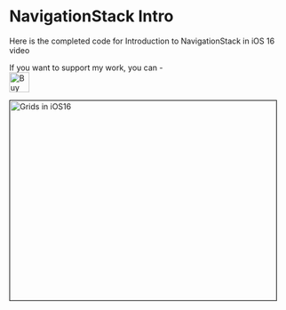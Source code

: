 # NavigationStack Intro

Here is the completed code for Introduction to NavigationStack in iOS 16 video

If you want to support my work, you can - </br>
<a href='https://ko-fi.com/Z8Z22WRVG' target='_blank'><img height='36' style='border:0px;height:36px;' src='https://cdn.ko-fi.com/cdn/kofi3.png?v=2' border='0' alt='Buy Me a Coffee at ko-fi.com' /></a>

<a href="http://www.youtube.com/watch?feature=player_embedded&v=6-OeaFfDXXw
" target="_blank"><img src="http://img.youtube.com/vi/6-OeaFfDXXw/0.jpg" 
alt="Grids in iOS16" width="480" height="360" border="1" /></a>



